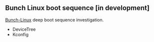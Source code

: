 ## Bunch Linux boot sequence [in development]

[Bunch-Linux](https://github.com/waelkarman/bunch-linux-manifests) deep boot sequence investigation.

- DeviceTree
- Kconfig
